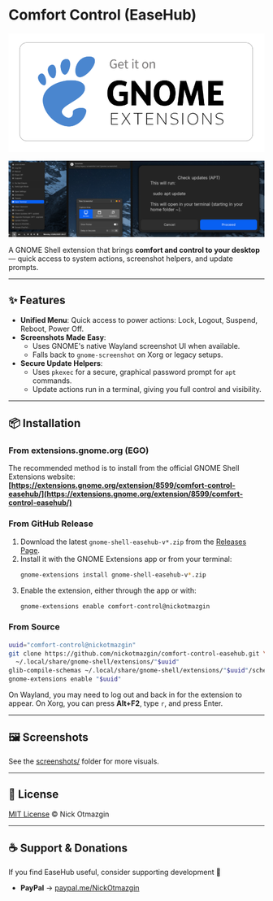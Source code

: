 # Comfort Control (EaseHub)

[![GNOME Shell Extension](https://raw.githubusercontent.com/andyholmes/gnome-shell-extensions-badge/master/get-it-on-ego.svg?sanitize=true)](https://extensions.gnome.org/extension/8599/comfort-control-easehub/)

![EaseHub Screenshot](screenshots/easehub_showcase_final.png)

A GNOME Shell extension that brings **comfort and control to your desktop** — quick access to system actions, screenshot helpers, and update prompts.

---

## ✨ Features

* **Unified Menu**: Quick access to power actions: Lock, Logout, Suspend, Reboot, Power Off.
* **Screenshots Made Easy**:
    * Uses GNOME's native Wayland screenshot UI when available.
    * Falls back to `gnome-screenshot` on Xorg or legacy setups.
* **Secure Update Helpers**:
    * Uses `pkexec` for a secure, graphical password prompt for `apt` commands.
    * Update actions run in a terminal, giving you full control and visibility.

---

## 📦 Installation

### From extensions.gnome.org (EGO)

The recommended method is to install from the official GNOME Shell Extensions website:
**[https://extensions.gnome.org/extension/8599/comfort-control-easehub/](https://extensions.gnome.org/extension/8599/comfort-control-easehub/)**

### From GitHub Release

1. Download the latest `gnome-shell-easehub-v*.zip` from the [Releases Page](https://github.com/nickotmazgin/comfort-control-easehub/releases).
2. Install it with the GNOME Extensions app or from your terminal:
   ```bash
   gnome-extensions install gnome-shell-easehub-v*.zip
   ```
3. Enable the extension, either through the app or with:
   ```bash
   gnome-extensions enable comfort-control@nickotmazgin
   ```

### From Source

```bash
uuid="comfort-control@nickotmazgin"
git clone https://github.com/nickotmazgin/comfort-control-easehub.git \
  ~/.local/share/gnome-shell/extensions/"$uuid"
glib-compile-schemas ~/.local/share/gnome-shell/extensions/"$uuid"/schemas
gnome-extensions enable "$uuid"
```

On Wayland, you may need to log out and back in for the extension to appear. On Xorg, you can press **Alt+F2**, type `r`, and press Enter.

---

## 🖼 Screenshots

See the [screenshots/](screenshots/) folder for more visuals.

---

## 📝 License

[MIT License](LICENSE) © Nick Otmazgin

---

## ☕ Support & Donations

If you find EaseHub useful, consider supporting development 💙

* **PayPal** → [paypal.me/NickOtmazgin](https://paypal.me/NickOtmazgin)
